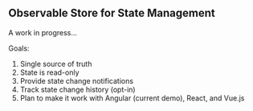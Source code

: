 ## Observable Store for State Management

A work in progress... 

Goals:
1. Single source of truth
1. State is read-only
1. Provide state change notifications
1. Track state change history (opt-in)
1. Plan to make it work with Angular (current demo), React, and Vue.js